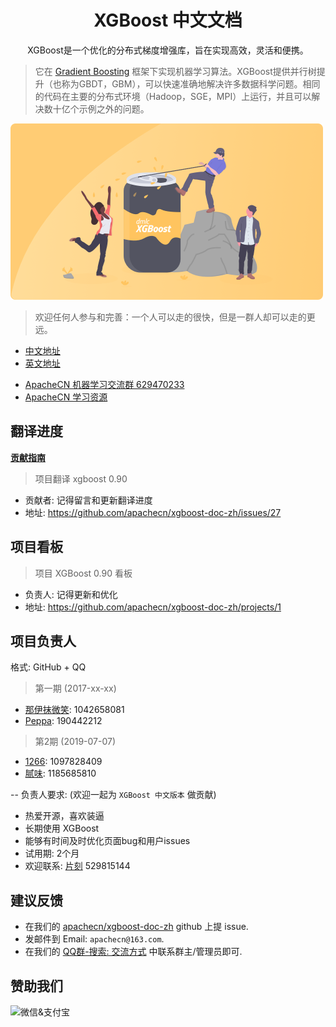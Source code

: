 # <center>XGBoost 中文文档</center>

<center>XGBoost是一个优化的分布式梯度增强库，旨在实现高效，灵活和便携。</center>

> 它在 [Gradient Boosting](https://en.wikipedia.org/wiki/Gradient_boosting) 框架下实现机器学习算法。XGBoost提供并行树提升（也称为GBDT，GBM），可以快速准确地解决许多数据科学问题。相同的代码在主要的分布式环境（Hadoop，SGE，MPI）上运行，并且可以解决数十亿个示例之外的问题。

![](docs/img/logo.png)

> 欢迎任何人参与和完善：一个人可以走的很快，但是一群人却可以走的更远。

* [中文地址](https://xgboost.apachecn.org/)
* [英文地址](https://xgboost.ai/)
+ [ApacheCN 机器学习交流群 629470233](http://shang.qq.com/wpa/qunwpa?idkey=30e5f1123a79867570f665aa3a483ca404b1c3f77737bc01ec520ed5f078ddef)
+ [ApacheCN 学习资源](https://www.ibooker.org.cn/docs)

## 翻译进度

[**贡献指南**](CONTRIBUTING.md)

> 项目翻译 xgboost 0.90

* 贡献者: 记得留言和更新翻译进度
* 地址: https://github.com/apachecn/xgboost-doc-zh/issues/27

## 项目看板

> 项目 XGBoost 0.90 看板

* 负责人: 记得更新和优化
* 地址: https://github.com/apachecn/xgboost-doc-zh/projects/1


## 项目负责人

格式: GitHub + QQ

> 第一期 (2017-xx-xx)

* [那伊抹微笑](https://github.com/wangyangting): 1042658081
* [Peppa](https://github.com/chenyyx): 190442212

> 第2期 (2019-07-07)

* [1266](https://github.com/wangweitong): 1097828409
* [腻味](https://github.com/xxxx): 1185685810

-- 负责人要求: (欢迎一起为 `XGBoost 中文版本` 做贡献)

* 热爱开源，喜欢装逼
* 长期使用 XGBoost
* 能够有时间及时优化页面bug和用户issues
* 试用期: 2个月
* 欢迎联系: [片刻](https://github.com/jiangzhonglian) 529815144


## 建议反馈

* 在我们的 [apachecn/xgboost-doc-zh](https://github.com/apachecn/xgboost-doc-zh) github 上提 issue.
* 发邮件到 Email: `apachecn@163.com`.
* 在我们的 [QQ群-搜索: 交流方式](https://github.com/apachecn/home) 中联系群主/管理员即可.

## 赞助我们

<img src="http://data.apachecn.org/img/about/donate.jpg" alt="微信&支付宝" />

